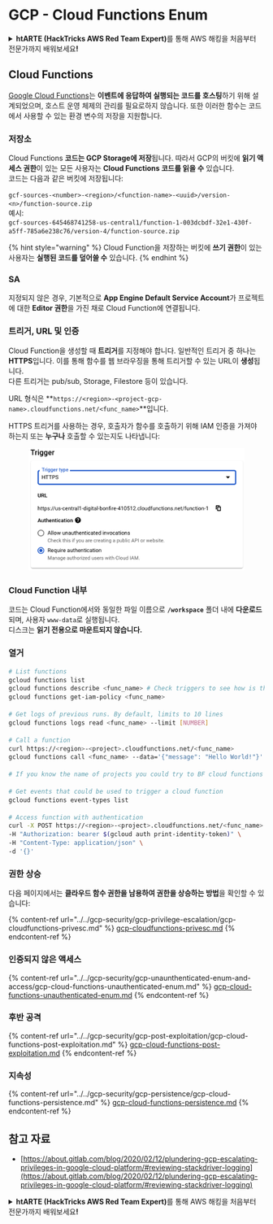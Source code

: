 # GCP - Cloud Functions Enum

<details>

<summary><strong>htARTE (HackTricks AWS Red Team Expert)</strong>를 통해 AWS 해킹을 처음부터 전문가까지 배워보세요<strong>!</strong></summary>

HackTricks를 지원하는 다른 방법:

* **회사를 HackTricks에서 광고하거나 HackTricks를 PDF로 다운로드**하려면 [**SUBSCRIPTION PLANS**](https://github.com/sponsors/carlospolop)를 확인하세요!
* [**공식 PEASS & HackTricks 스웨그**](https://peass.creator-spring.com)를 얻으세요.
* [**The PEASS Family**](https://opensea.io/collection/the-peass-family)를 발견하세요. 독점적인 [**NFTs**](https://opensea.io/collection/the-peass-family) 컬렉션입니다.
* 💬 [**Discord 그룹**](https://discord.gg/hRep4RUj7f) 또는 [**텔레그램 그룹**](https://t.me/peass)에 **참여**하거나 **Twitter** 🐦 [**@hacktricks_live**](https://twitter.com/hacktricks_live)**를** **팔로우**하세요.
* **Hacking 트릭을 공유하려면** [**HackTricks**](https://github.com/carlospolop/hacktricks) 및 [**HackTricks Cloud**](https://github.com/carlospolop/hacktricks-cloud) github 저장소에 PR을 제출하세요.

</details>

## Cloud Functions <a href="#reviewing-cloud-functions" id="reviewing-cloud-functions"></a>

[Google Cloud Functions](https://cloud.google.com/functions/)는 **이벤트에 응답하여 실행되는 코드를 호스팅**하기 위해 설계되었으며, 호스트 운영 체제의 관리를 필요로하지 않습니다. 또한 이러한 함수는 코드에서 사용할 수 있는 환경 변수의 저장을 지원합니다.

### 저장소

Cloud Functions **코드는 GCP Storage에 저장**됩니다. 따라서 GCP의 버킷에 **읽기 액세스 권한**이 있는 모든 사용자는 **Cloud Functions 코드를 읽을 수** 있습니다.\
코드는 다음과 같은 버킷에 저장됩니다:

`gcf-sources-<number>-<region>/<function-name>-<uuid>/version-<n>/function-source.zip`\
예시:\
`gcf-sources-645468741258-us-central1/function-1-003dcbdf-32e1-430f-a5ff-785a6e238c76/version-4/function-source.zip`

{% hint style="warning" %}
Cloud Function을 저장하는 버킷에 **쓰기 권한**이 있는 사용자는 **실행된 코드를 덮어쓸 수** 있습니다.
{% endhint %}

### SA

지정되지 않은 경우, 기본적으로 **App Engine Default Service Account**가 프로젝트에 대한 **Editor 권한**을 가진 채로 Cloud Function에 연결됩니다.

### 트리거, URL 및 인증

Cloud Function을 생성할 때 **트리거**를 지정해야 합니다. 일반적인 트리거 중 하나는 **HTTPS**입니다. 이를 통해 함수를 웹 브라우징을 통해 트리거할 수 있는 URL이 **생성**됩니다.\
다른 트리거는 pub/sub, Storage, Filestore 등이 있습니다.

URL 형식은 **`https://<region>-<project-gcp-name>.cloudfunctions.net/<func_name>`**입니다.

HTTPS 트리거를 사용하는 경우, 호출자가 함수를 호출하기 위해 IAM 인증을 가져야 하는지 또는 **누구나** 호출할 수 있는지도 나타냅니다:

<figure><img src="../../../.gitbook/assets/image (3) (1) (1).png" alt=""><figcaption></figcaption></figure>

### Cloud Function 내부

코드는 Cloud Function에서와 동일한 파일 이름으로 **`/workspace`** 폴더 내에 **다운로드**되며, 사용자 `www-data`로 실행됩니다.\
디스크는 **읽기 전용으로 마운트되지 않습니다.**

### 열거
```bash
# List functions
gcloud functions list
gcloud functions describe <func_name> # Check triggers to see how is this function invoked
gcloud functions get-iam-policy <func_name>

# Get logs of previous runs. By default, limits to 10 lines
gcloud functions logs read <func_name> --limit [NUMBER]

# Call a function
curl https://<region>-<project>.cloudfunctions.net/<func_name>
gcloud functions call <func_name> --data='{"message": "Hello World!"}'

# If you know the name of projects you could try to BF cloud functions names

# Get events that could be used to trigger a cloud function
gcloud functions event-types list

# Access function with authentication
curl -X POST https://<region>-<project>.cloudfunctions.net/<func_name> \
-H "Authorization: bearer $(gcloud auth print-identity-token)" \
-H "Content-Type: application/json" \
-d '{}'
```
### 권한 상승

다음 페이지에서는 **클라우드 함수 권한을 남용하여 권한을 상승하는 방법**을 확인할 수 있습니다:

{% content-ref url="../../gcp-security/gcp-privilege-escalation/gcp-cloudfunctions-privesc.md" %}
[gcp-cloudfunctions-privesc.md](../../gcp-security/gcp-privilege-escalation/gcp-cloudfunctions-privesc.md)
{% endcontent-ref %}

### 인증되지 않은 액세스

{% content-ref url="../../gcp-security/gcp-unaunthenticated-enum-and-access/gcp-cloud-functions-unauthenticated-enum.md" %}
[gcp-cloud-functions-unauthenticated-enum.md](../../gcp-security/gcp-unaunthenticated-enum-and-access/gcp-cloud-functions-unauthenticated-enum.md)
{% endcontent-ref %}

### 후반 공격

{% content-ref url="../../gcp-security/gcp-post-exploitation/gcp-cloud-functions-post-exploitation.md" %}
[gcp-cloud-functions-post-exploitation.md](../../gcp-security/gcp-post-exploitation/gcp-cloud-functions-post-exploitation.md)
{% endcontent-ref %}

### 지속성

{% content-ref url="../../gcp-security/gcp-persistence/gcp-cloud-functions-persistence.md" %}
[gcp-cloud-functions-persistence.md](../../gcp-security/gcp-persistence/gcp-cloud-functions-persistence.md)
{% endcontent-ref %}

## 참고 자료

* [https://about.gitlab.com/blog/2020/02/12/plundering-gcp-escalating-privileges-in-google-cloud-platform/#reviewing-stackdriver-logging](https://about.gitlab.com/blog/2020/02/12/plundering-gcp-escalating-privileges-in-google-cloud-platform/#reviewing-stackdriver-logging)

<details>

<summary><strong>htARTE (HackTricks AWS Red Team Expert)</strong>를 통해 AWS 해킹을 처음부터 전문가까지 배워보세요<strong>!</strong></summary>

HackTricks를 지원하는 다른 방법:

* **회사를 HackTricks에서 광고하거나 HackTricks를 PDF로 다운로드**하려면 [**SUBSCRIPTION PLANS**](https://github.com/sponsors/carlospolop)를 확인하세요!
* [**공식 PEASS & HackTricks 스웨그**](https://peass.creator-spring.com)를 얻으세요.
* [**The PEASS Family**](https://opensea.io/collection/the-peass-family)를 발견하세요. 독점적인 [**NFTs**](https://opensea.io/collection/the-peass-family) 컬렉션입니다.
* 💬 [**Discord 그룹**](https://discord.gg/hRep4RUj7f) 또는 [**텔레그램 그룹**](https://t.me/peass)에 **참여**하거나 **Twitter** 🐦 [**@hacktricks_live**](https://twitter.com/hacktricks_live)**를** 팔로우하세요.
* **HackTricks**와 [**HackTricks Cloud**](https://github.com/carlospolop/hacktricks-cloud) github 저장소에 PR을 제출하여 여러분의 해킹 기술을 공유하세요.

</details>
